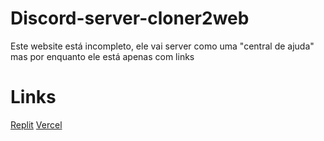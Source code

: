 # Discord-server-cloner2web
Este website está incompleto, ele vai server como uma "central de ajuda" mas por enquanto ele está apenas com links

# Links
[Replit](https://discord-server-cloner2web.joaokristani.repl.co/)
[Vercel](https://cloner-one.vercel.app/)

